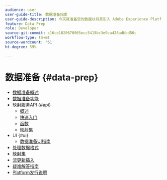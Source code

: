 ```yaml
---
audience: user
user-guide-title: 数据准备指南
user-guide-description: 今天就准备您的数据以将其引入 Adobe Experience Platform，并了解数据准备如何帮助您映射、转换和验证数据。
feature: Data Prep
role: Developer
source-git-commit: c16ce1020670065ecc5415bc3e9ca428adbbd50c
workflow-type: tm+mt
source-wordcount: '61'
ht-degree: 59%

---
```



# 数据准备 {#data-prep}

- [数据准备概述](home.md)
- [数据准备功能](functions.md)
- 映射服务API {#api}
   - [概述](./api/overview.md)
   - [快速入门](./api/getting-started.md)
   - [函数](./api/functions.md)
   - [映射集](./api/mapping-set.md)
- UI {#ui}
   - [数据准备UI指南](./ui/mapping.md)
- [处理数据格式](./data-handling.md)
- [映射集](mapping-set.md)
- [流更新插入](upserts.md)
- [疑难解答指南](troubleshooting-guide.md)
- [Platform发行说明](https://www.adobe.com/go/platform-release-notes_cn)
